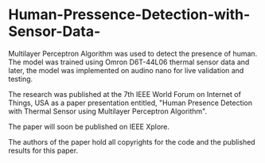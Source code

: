 # Human-Pressence-Detection-with-Sensor-Data-

Multilayer Perceptron Algorithm was used to detect the presence of human. The model was trained using Omron D6T-44L06 thermal sensor data and later, the model was implemented on audino nano for live validation and testing.

The research was published at the 7th IEEE World Forum on Internet of Things, USA as a paper presentation entitled, "Human Presence Detection with Thermal Sensor
using Multilayer Perceptron Algorithm".

The paper will soon be published on IEEE Xplore. 

The authors of the paper hold all copyrights for the code and the published results for this paper. 
